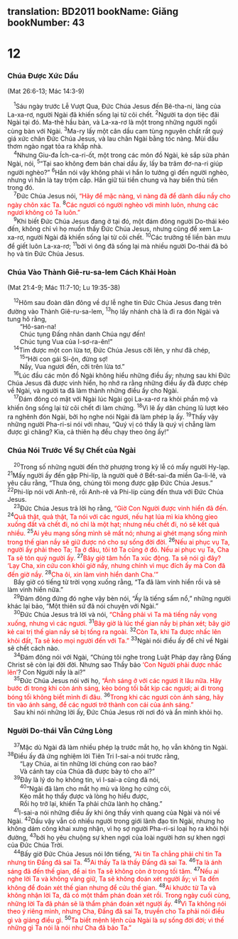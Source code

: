 translation: BD2011
bookName: Giăng 
bookNumber: 43
-------

<div class="title"><h1>12</h1><h3>Chúa Ðược Xức Dầu</h3><p>(Mat 26:6-13; Mác 14:3-9)</p></div>
<span class="verse gi_12_1"> <sup>1</sup>Sáu ngày trước Lễ Vượt Qua, Ðức Chúa Jesus đến Bê-tha-ni, làng của La-xa-rơ, người Ngài đã khiến sống lại từ cõi chết. </span>
<span class="verse gi_12_2"><sup>2</sup>Người ta dọn tiệc đãi Ngài tại đó. Ma-thê hầu bàn, và La-xa-rơ là một trong những người ngồi cùng bàn với Ngài. </span>
<span class="verse gi_12_3"><sup>3</sup>Ma-ry lấy một cân dầu cam tùng nguyên chất rất quý giá xức chân Ðức Chúa Jesus, và lau chân Ngài bằng tóc nàng. Mùi dầu thơm ngào ngạt tỏa ra khắp nhà.<br/></span>
<span class="verse gi_12_4"> <sup>4</sup>Nhưng Giu-đa Ích-ca-ri-ốt, một trong các môn đồ Ngài, kẻ sắp sửa phản Ngài, nói, </span>
<span class="verse gi_12_5"><sup>5</sup>“Tại sao không đem bán chai dầu ấy, lấy ba trăm đơ-na-ri giúp người nghèo?” </span>
<span class="verse gi_12_6"><sup>6</sup>Hắn nói vậy không phải vì hắn lo tưởng gì đến người nghèo, nhưng vì hắn là tay trộm cắp. Hắn giữ túi tiền chung và hay biển thủ tiền trong đó.<br/></span>
<span class="verse gi_12_7"> <sup>7</sup>Ðức Chúa Jesus nói, <font color="red">“Hãy để mặc nàng, vì nàng đã để dành dầu nầy cho ngày chôn xác Ta. </font></span>
<span class="verse gi_12_8"><sup>8</sup><font color="red">Các ngươi có người nghèo với mình luôn, nhưng các ngươi không có Ta luôn.”</font><br/></span>
<span class="verse gi_12_9"> <sup>9</sup>Khi biết Ðức Chúa Jesus đang ở tại đó, một đám đông người Do-thái kéo đến, không chỉ vì họ muốn thấy Ðức Chúa Jesus, nhưng cũng để xem La-xa-rơ, người Ngài đã khiến sống lại từ cõi chết. </span>
<span class="verse gi_12_10"><sup>10</sup>Các trưởng tế liền bàn mưu để giết luôn La-xa-rơ; </span>
<span class="verse gi_12_11"><sup>11</sup>bởi vì ông đã sống lại mà nhiều người Do-thái đã bỏ họ và tin Ðức Chúa Jesus.<br/></span>
<div class="title"><h3>Chúa Vào Thành Giê-ru-sa-lem Cách Khải Hoàn</h3><p>(Mat 21:4-9; Mác 11:7-10; Lu 19:35-38)</p></div>
<span class="verse gi_12_12"> <sup>12</sup>Hôm sau đoàn dân đông về dự lễ nghe tin Ðức Chúa Jesus đang trên đường vào Thành Giê-ru-sa-lem, </span>
<span class="verse gi_12_13"><sup>13</sup>họ lấy nhánh chà là đi ra đón Ngài và tung hô rằng,<br/>  “Hô-san-na! <br/>  Chúc tụng Ðấng nhân danh Chúa ngự đến!<br/>  Chúc tụng Vua của I-sơ-ra-ên!”<br/></span>
<span class="verse gi_12_14"> <sup>14</sup>Tìm được một con lừa tơ, Ðức Chúa Jesus cỡi lên, y như đã chép, <br/></span>
<span class="verse gi_12_15">  <sup>15</sup>“Hỡi con gái Si-ôn, đừng sợ! <br/>  Nầy, Vua ngươi đến, cỡi trên lừa tơ.” <br/></span>
<span class="verse gi_12_16"> <sup>16</sup>Lúc đầu các môn đồ Ngài không hiểu những điều ấy; nhưng sau khi Ðức Chúa Jesus đã được vinh hiển, họ nhớ ra rằng những điều ấy đã được chép về Ngài, và người ta đã làm thành những điều ấy cho Ngài.<br/></span>
<span class="verse gi_12_17"> <sup>17</sup>Ðám đông có mặt với Ngài lúc Ngài gọi La-xa-rơ ra khỏi phần mộ và khiến ông sống lại từ cõi chết đi làm chứng. </span>
<span class="verse gi_12_18"><sup>18</sup>Vì lẽ ấy dân chúng lũ lượt kéo ra nghênh đón Ngài, bởi họ nghe nói Ngài đã làm phép lạ ấy. </span>
<span class="verse gi_12_19"><sup>19</sup>Thấy vậy những người Pha-ri-si nói với nhau, “Quý vị có thấy là quý vị chẳng làm được gì chăng? Kìa, cả thiên hạ đều chạy theo ông ấy!”<br/></span>
<div class="title"><h3>Chúa Nói Trước Về Sự Chết của Ngài</h3></div>
<span class="verse gi_12_20"> <sup>20</sup>Trong số những người đến thờ phượng trong kỳ lễ có mấy người Hy-lạp. </span>
<span class="verse gi_12_21"><sup>21</sup>Mấy người ấy đến gặp Phi-líp, là người quê ở Bết-sai-đa miền Ga-li-lê, và yêu cầu rằng, “Thưa ông, chúng tôi mong được gặp Ðức Chúa Jesus.” </span>
<span class="verse gi_12_22"><sup>22</sup>Phi-líp nói với Anh-rê, rồi Anh-rê và Phi-líp cùng đến thưa với Ðức Chúa Jesus.<br/></span>
<span class="verse gi_12_23"> <sup>23</sup>Ðức Chúa Jesus trả lời họ rằng, <font color="red">“Giờ Con Người được vinh hiển đã đến. </font></span>
<span class="verse gi_12_24"><sup>24</sup><font color="red">Quả thật, quả thật, Ta nói với các ngươi, nếu hạt lúa mì kia không gieo xuống đất và chết đi, nó chỉ là một hạt; nhưng nếu chết đi, nó sẽ kết quả nhiều. </font></span>
<span class="verse gi_12_25"><sup>25</sup><font color="red">Ai yêu mạng sống mình sẽ mất nó; nhưng ai ghét mạng sống mình trong thế gian nầy sẽ giữ được nó cho sự sống đời đời. </font></span>
<span class="verse gi_12_26"><sup>26</sup><font color="red">Nếu ai phục vụ Ta, người ấy phải theo Ta; Ta ở đâu, tôi tớ Ta cũng ở đó. Nếu ai phục vụ Ta, Cha Ta sẽ tôn quý người ấy. </font></span>
<span class="verse gi_12_27"><sup>27</sup><font color="red">Bây giờ tâm hồn Ta xúc động. Ta sẽ nói gì đây? ‘Lạy Cha, xin cứu con khỏi giờ nầy, nhưng chính vì mục đích ấy mà Con đã đến giờ nầy. </font></span>
<span class="verse gi_12_28"><sup>28</sup><font color="red">Cha ôi, xin làm vinh hiển danh Cha.’”</font><br/> Bấy giờ có tiếng từ trời vọng xuống rằng, “Ta đã làm vinh hiển rồi và sẽ làm vinh hiển nữa.”<br/></span>
<span class="verse gi_12_29"> <sup>29</sup>Ðám đông đứng đó nghe vậy bèn nói, “Ấy là tiếng sấm nổ,” những người khác lại bảo, “Một thiên sứ đã nói chuyện với Ngài.”<br/></span>
<span class="verse gi_12_30"> <sup>30</sup>Ðức Chúa Jesus trả lời và nói, <font color="red">“Chẳng phải vì Ta mà tiếng nầy vọng xuống, nhưng vì các ngươi. </font></span>
<span class="verse gi_12_31"><sup>31</sup><font color="red">Bây giờ là lúc thế gian nầy bị phán xét; bây giờ kẻ cai trị thế gian nầy sẽ bị tống ra ngoài. </font></span>
<span class="verse gi_12_32"><sup>32</sup><font color="red">Còn Ta, khi Ta được nhấc lên khỏi đất, Ta sẽ kéo mọi người đến với Ta.”</font></span>
<span class="verse gi_12_33"><sup>33</sup>Ngài nói điều ấy để chỉ về Ngài sẽ chết cách nào.<br/></span>
<span class="verse gi_12_34"> <sup>34</sup>Ðám đông nói với Ngài, “Chúng tôi nghe trong Luật Pháp dạy rằng Ðấng Christ sẽ còn lại đời đời. Nhưng sao Thầy bảo <font color="red">‘Con Người phải được nhấc lên’</font>? Con Người nầy là ai?”<br/></span>
<span class="verse gi_12_35"> <sup>35</sup>Ðức Chúa Jesus nói với họ, <font color="red">“Ánh sáng ở với các ngươi ít lâu nữa. Hãy bước đi trong khi còn ánh sáng, kẻo bóng tối bắt kịp các ngươi; ai đi trong bóng tối không biết mình đi đâu. </font></span>
<span class="verse gi_12_36"><sup>36</sup><font color="red">Trong khi các ngươi còn ánh sáng, hãy tin vào ánh sáng, để các ngươi trở thành con cái của ánh sáng.”</font><br/> Sau khi nói những lời ấy, Ðức Chúa Jesus rời nơi đó và ẩn mình khỏi họ.<br/></span>
<div class="title"><h3>Người Do-thái Vẫn Cứng Lòng</h3></div>
<span class="verse gi_12_37"> <sup>37</sup>Mặc dù Ngài đã làm nhiều phép lạ trước mắt họ, họ vẫn không tin Ngài. </span>
<span class="verse gi_12_38"><sup>38</sup>Ðiều ấy đã ứng nghiệm lời Tiên Tri I-sai-a nói trước rằng,<br/>  “Lạy Chúa, ai tin những lời chúng con rao báo?<br/>  Và cánh tay của Chúa đã được bày tỏ cho ai?” <br/></span>
<span class="verse gi_12_39"> <sup>39</sup>Ðây là lý do họ không tin, vì I-sai-a cũng đã nói,<br/></span>
<span class="verse gi_12_40">  <sup>40</sup>“Ngài đã làm cho mắt họ mù và lòng họ cứng cỏi,<br/>  Kẻo mắt họ thấy được và lòng họ hiểu được, <br/>  Rồi họ trở lại, khiến Ta phải chữa lành họ chăng.” <br/></span>
<span class="verse gi_12_41"> <sup>41</sup>I-sai-a nói những điều ấy khi ông thấy vinh quang của Ngài và nói về Ngài. </span>
<span class="verse gi_12_42"><sup>42</sup>Dầu vậy vẫn có nhiều người trong giới lãnh đạo tin Ngài, nhưng họ không dám công khai xưng nhận, vì họ sợ người Pha-ri-si loại họ ra khỏi hội đường, </span>
<span class="verse gi_12_43"><sup>43</sup>bởi họ yêu chuộng sự khen ngợi của loài người hơn sự khen ngợi của Ðức Chúa Trời.<br/></span>
<span class="verse gi_12_44"> <sup>44</sup>Bấy giờ Ðức Chúa Jesus nói lớn tiếng, <font color="red">“Ai tin Ta chẳng phải chỉ tin Ta nhưng tin Ðấng đã sai Ta. </font></span>
<span class="verse gi_12_45"><sup>45</sup><font color="red">Ai thấy Ta là thấy Ðấng đã sai Ta. </font></span>
<span class="verse gi_12_46"><sup>46</sup><font color="red">Ta là ánh sáng đã đến thế gian, để ai tin Ta sẽ không còn ở trong tối tăm. </font></span>
<span class="verse gi_12_47"><sup>47</sup><font color="red">Nếu ai nghe lời Ta và không vâng giữ, Ta sẽ không đoán xét người ấy; vì Ta đến không để đoán xét thế gian nhưng để cứu thế gian. </font></span>
<span class="verse gi_12_48"><sup>48</sup><font color="red">Ai khước từ Ta và không nhận lời Ta, đã có một thẩm phán đoán xét rồi. Trong ngày cuối cùng, những lời Ta đã phán sẽ là thẩm phán đoán xét người ấy. </font></span>
<span class="verse gi_12_49"><sup>49</sup><font color="red">Vì Ta không nói theo ý riêng mình, nhưng Cha, Ðấng đã sai Ta, truyền cho Ta phải nói điều gì và giảng điều gì. </font></span>
<span class="verse gi_12_50"><sup>50</sup><font color="red">Ta biết mệnh lệnh của Ngài là sự sống đời đời; vì thế những gì Ta nói là nói như Cha đã bảo Ta.”</font><br/></span>
